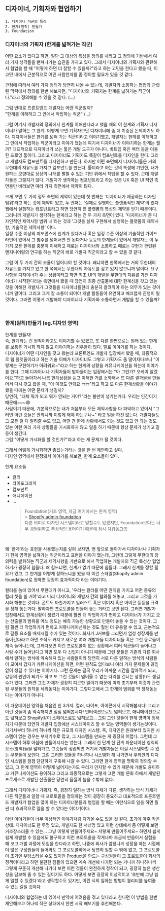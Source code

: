 ## 디자이너, 기획자와 협업하기

```
1. 디자이너 직군의 특징
2. 한계(원칙) 만들기
3. Foundation
```

### 디자이너와 기획자 (한계를 넓혀가는 직군)

어떤 요소가 있다고 하면, 일단 그 대상의 특성을 정의를 내리고 그 정의에 기반해서 여러 가지 생각들을 뻗쳐나가는 습관을 가지고 있다. 그래서 디자이너와 기획자와 관련해서 협업을 할 때 "어떻게 하면 더 잘할 수 있을까?"라고 하는 고민을 한다고 했을 때, 이 고민 내에서 근본적으로 어떤 사람인지를 좀 정의할 필요가 있을 것 같다.<br />

관점에 따라서 여러 가지 정의가 당연히 나올 수 있는데, 개발자와 소통하는 협업과 관련된 맥락에서 정의를 한번 해보자면, "디자이너와 기획자는 한계를 넓혀가는 직군이다."라고 정의해볼 수 있을 것 같다. (...)<br />

그럼 반대로 프론트엔드 개발자는 어떤 직군일까?<br />
"한계를 이해하고 그 안에서 작업하는 직군" (...)<br />

그럼 여기서 개발자의 정의에서 한계를 이해한다라고 했을 때의 이 한계와 기획자 디자이너가 말하는 그 한계. 어떻게 보면 기획자보단 디자이너에 좀 더 치중된 논의이기도 하다. 디자이너들은 한계를 넓혀 가는 직군이라고 이야기했고, 개발자는 한계를 이해하고 그 안에서 작업하는 직군이라고 이야기 했는데 여기서 디자이너가 이야기하는 한계는 뭘까? 대표적으로 디자이너가 쓰는 툴은 개발 도구가 아니다. 비트맵 혹은 벡터 등을 이용한 드로잉 툴이다. 그리고 디자이너도 기획자도 똑같이 컴포넌트를 디자인을 한다. 그리고 개발자도 컴포넌트를 디자인하고 만든다. 하지만 어떤 측면에서 디자이너들은 거의 무한대의 자유도를 가지고 컴포넌트를 만든다. 툴이라고 하는 것의 특성에 기인한, 내가 원하는 모양대로 상상의 나래를 펼칠 수 있는 기반 위에서 작업을 할 수 있다. 근데 개발자들은 그렇지가 않다. 개발자가 생각하는 컴포넌트라고 하는 것은 UX 혹은 UI 적인 측면들만 바라보면 여러 가지 측면에서 제약이 많다. <br />

크게 보면 두 가지 정도 측면의 제약이 있는데 첫 번째는 '디자이너가 제공하는 디자인 범위'라고 하는 것에 제약이 있고, 두 번째는 '실제로 실행하는 플랫폼적인 제약'이 있다. 웹에서 실행하는 컴포넌트라고 하면 당연히 웹 플랫폼의 특성의 제약을 받기 때문이다. 그러니까 개발자가 생각하는 한계라고 하는 건 두 가지 측면이 있다. '디자이너가 준 디자인적인 제약사항 범위 내'라는 것과 '그것을 실제 구현해서 실행하는 플랫폼의 제약사항, 기술적인 제약사항' 이다. <br />
일정 수준 이상의 퍼포먼스에 한계가 있다거나 혹은 일정 수준 이상의 기술적인 가이드라인이 있어서 그 범주를 넘어서면 안 된다거나 등등의 한계들이 있어서 개발자는 이 두 가지 모든 한계를 충분히 이해하고 때로는 디자이너와 소통하고 때로는 구현과 관련된 엔지니어링의 연구를 하는 직군이 바로 개발자 직군이라고 할 수 있을 것 같다.<br />

그럼 이 두 가지 간의 조율이 일어나야 할 것이다. 왜냐하면 한쪽에서는 거의 무한대의 자유도를 가지고 있고 한 쪽에서는 무한대의 자유도를 갖고 있지 않으니까 말이다. 요구사항을 디자이너가 주는 상황이라고 하면 최초 UI의 개발을 무한대의 자유를 가진 디자이너가 시작한다라는 측면에서 봤을 때 당연히 최종 산출물에 대한 한계성을 갖고 있는 것을 이해한 개발자가 그것들을 디자이너들한테 충분히 알려줘야 하는 의무가 있는 것이니까 말이다. 그리고 그게 잘 소통이 되어야 개발 활동들이 유연하고 매끄럽게 진행이 될 것이다. 그러면 어떻게 개발해야 디자이너나 기획자와 소통하면서 개발을 할 수 있을까?<br />

<br />

### 한계(원칙)만들기 (eg.디자인 영역)

한계를 만들자!<br />
즉, 한계라는 건 원칙이라고도 이야기할 수 있겠고, 또 다른 한편으로는 원래 있는 한계를 보통은 가시화 하지 않고 이야기하는 경우들이 많다. 말로 이야기를 하는 것이다.<br />
디자이너가 어떤 디자인을 갖고 왔는데 프론트엔드 개발자 입장에서 봤을 때, 최종적으로 웹 플랫폼이라고 하는 기술 이해가 디자이너도 그렇고 기획자도 좀 떨어지다보니 "이렇게는 구현하기가 어려워요~"라고 하는 한계의 상황을 커뮤니케이션을 하는데 이야기를 한다. 그때 디자이너나 기획자들이 받아들이는 입장에서는 "아 그런가? 오케이 알겠어요."하고 돌아가서 나름 한계상황을 듣고 이해한 거를 소화해서 또 다른 결과물을 만들어서 다시 갖고 왔을 때, "아 이것도 안돼요 ㅠㅠ"라고 하고 또 다른 한계상황을 이야기 했을 때에는 어떤 문제가 생길까?<br />
당연히, "대체 뭐가 되고 뭐가 안되는 거야?"라는 불만이 생기는거다. 우리는 인간이기 때문에~~~😅<br />
사람이기 때문에, 기본적으로는 내가 처음부터 모든 제약사항을 다 파악하고 있어서 "그러면 이런 것들은 안되니까 이렇게 해야 하는구나~" 라고 일을 하진 않는다. 개발자들도 그 모든 걸 다 알려줄 수도 없고, 어떤 건 한계 상황에서도 되는 것도 있고 안 되는 것도 있는 이런 여러 가지 상황들을 가시화하지 않고 일을 하기 때문에 항상 문제가 생기고 갈등이 생긴다.<br />
그럼 "어떻게 가시화를 할 것인가?"라고 하는 게 문제가 될 것이다.<br />

그래서 어떻게 가시화하면 좋겠는가라는 것을 한 번 제안하고 싶다.<br />
디자인 영역에서 한정돼서 이야기를 해보면, 한계 요소들이 있다.<br />

한계 요소들

- 컬러
- 타이포그래피
- 컴포넌트
- 애니메이션
- ...
  > Foundation(기초 영역, 지금 여기에서는 한계 영역)<br /> > [Shopify admin foundation](https://polaris.shopify.com/foundations)<br />
  > 다른 의미로 디자인 시스템이라고 말할수도 있겠지만, Foundation보다는 너무 광범위하고 추상적인 용어이기 때문에 잠시 치워놓고(!)

<br />

왜 '한계'라는 표현을 사용했는지를 살펴 보자면, 맨 앞으로 돌아가서 디자이너나 기획자가 한계 영역을 넓혀가는 직군이라고 표현을 이야기 했는데, 그런데 그렇게 무한대의 창의력을 발휘하는 직군과 제약사항을 기반으로 해서 작업하는 개발자의 직군 특성상 협업하기가 굉장히 힘들다. 왜 힘드냐면, 한계가 없기 때문에 힘들다. 그래서 한계를 정할 필요가 있고, 그 한계를 어떻게 정하느냐를 봤을 때 이런 스타일(Shopify admin foundation)로 정하면 굉장히 효과적이다 라는 이야기다.<br />

컬러를 씀에 있어서 무한대가 아니고, '우리는 컬러를 어떤 원칙을 가지고 어떤 종류의 컬러 셋을 쓸 거야'라고
미리 디자이너와 개발자 간의 협의를 해놓고, 그리고 그것을 가시화 해놓는 것이다. 폰트도 마찬가지고 일러스트 혹은 이미지 혹은 아이콘 등등을 규격을 정해 놓는거다. 말하자면 프로토콜을 만들어 놓는 거라고 보면 된다. 그러면 개발자 입장에서도 한계상황이 생겼기 때문에 훨씬 더 작업하기가 편하고 디자이너가 가지고 오는 산출물의 범위를 어느 정도는 예측 가능한 상황으로 만들어 놓을 수 있는 것이다. 그럼 훨씬 더 작업하기가 편하고 커뮤니케이션하는 것도 훨씬 더 유용할 수 있고, 근본적으로 갈등 요소를 배제시킬 수가 있는 것이다. 회사가 J커브를 그리면서 엄청 성장세를 만들어간다라고 하면 조직도 커지고 새로운 여러 개발자들 디자이너들 혹은 그런 동료들이 계속 늘어나는데, 그러다보면 이런 프로토콜이 없는 상황에서 여러 직군들이 늘어나고 사람 수가 늘어난다고 하면 모두 다 신입이 아니기 때문에 그런 분들은 기존의 다른 회사에서 일하는 방식에 익숙해져 있는 사람들이라 당연히 서로 다른 일하는 방식의 사람들이 모여서 갑자기 커뮤니케이션을 하면, 어떤 원칙도 없다보니 여러 가지 문제들이 끊임없이 생길 수 있다는 이야기다. 그런 문제는 결국 우리가 아까운 시간을 잡아먹게 되고, 갈등의 원인이 되기도 하고 또 그런 것들이 넘어올 수 없는
다리를 건너는 상황(!)도 생길 수가 있다. 그러면 그것 자체가 굉장히 피곤한 일이기 때문에 미리 초기부터 이것과 관련된 부분들의 원칙을 세워놓자는 이야기다. 그렇다고해서 그 한계의 범위를 딱 정해놓는다는 이야기가 아니다.<br />

이 파운데이션 영역을 처음엔 한 3가지. 컬러, 타이포, 아이콘에서 시작해봅시다! 그리고 이런 것들이 좀 익숙해지면 점점 넓혀봅시다! 인터랙션으로도 넓혀보고, 애니메이션으로도 넓혀보고 Shopify같이 스페이스로도 넓혀보고... 그럼 그런 것들이 한계 영역이 정해지기 때문에 당연히 개발자 입장에선 시스테마이즈 할 수 있는 영역들이 생기는것이다. 거기서부터 하나씩 하나씩 작은 규모의 디자인 시스템. 즉, 디자인은 원래부터 있지만 시스템이 없는 경우는 부지기수로 많고, 그 시스템을 만드는 게 굉장히 어렵다. 그런데 그 시스템이 하루 아침에 만들어지지는 않는다. 그래서 한 단계 한 단계 파운데이션 영역의 요소(영역)들을 넓혀가고, 그것들이 정립되면 거기서 개발자들은 이걸 시스템화할 수 있는 부분들이 보인다. 그럼 그러한 것들을 하나하나 시스템화 해 나가면서 우리만의 디자인 시스템을 점점 단단하게 구축해 나갈 수 있다. 그러면 한계 영역을 명확히 정의할 수 있고, 그 한계 영역이 어떻게 넓어지는가도 우리가 인지할 수 있기 때문에 개발도 용이하고 커뮤니케이션도 용이하고 그리고 최종적으로는 그렇게 그런 개발 문화 하에서 개발된 프로세스로 개발된 산출물은 당연히 품질이 높을 수밖에 없다.<br />

그래서 디자이너나 기획자. 즉, 굉장히 일하는 방식 자체가 다른, 생각하는 방식 자체가 다른 직군들과 일할 때 프로토콜을 정의하는 것이 굉장히 중요하고 대표적으로 프론트엔드 개발자가 협업을 많이 하는 디자이너분들과 협업을 할 때는 이런식으로 일을 하면 훨씬 더 효과적으로 일을 할 수 있다는 이야기이다. <br />

이런 이야기들이 너무 이상적인 이야기처럼 다가올 수도 있을 것 같다. 초기에 아주 작은 상태. 디자이너도 한 두명 있고, 개발자도 한 서너명 있고 이런 상태에서 좀 어떻게 보면 거추장스러울 수 있는... 그냥 이렇게 만들어주세요~ 저렇게 만들어주세요~ 하면서 쉽게 쉽게 개발할 수 있음에도 불구하고 이런 프로토콜을 작게나마 조금씩 만들어서 실험을 해 보고 개발 과정에 도입을 한다라고 하면, 나중에 회사가 엄청나게 성장을 하는 시점에 더 많은 구성원들이 들어와도 그 포로토콜하에서 당연히 일할 수 밖에 없고, 그 프로토콜이 초기엔 부담스러울 수도 있지만 Product을 만드는 구성원들이 그 포로토콜이 회사의 정책이다라고 하면 불편한 점들이 있으면 계속 개선해 나가면 되는 거니까 하나하나씩 그렇게 꾸준히 개선해 나가다 보면 이런 것들이 완전하게 정착이 되고, 굉장히 높은 생산성을 담보해 줄 수 있는 길이기도 하다. 어떻게 보면 굉장히 이상적이고 '초반에 그냥 쉽게 일할 수 있겠다'라고 생각할수도 있지만, 이런 식의 일하는 방법이 퀄리티를 높여줄 수 있는 길일 것이다.<br />

디자이너와 협업하는 데 있어서 만약에 어려움을 겪고 있다라고 한다면 이 방법을 한번 제안해보고 하나씩 작은 상태에서 한번 시작 해보기를 추천해본다.
